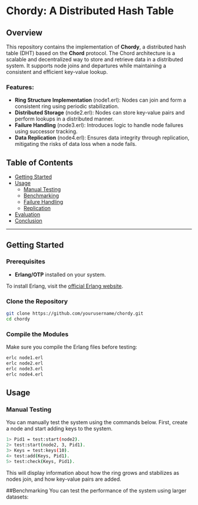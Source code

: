 # Chordy: A Distributed Hash Table

## Overview

This repository contains the implementation of **Chordy**, a distributed hash table (DHT) based on the **Chord** protocol. The Chord architecture is a scalable and decentralized way to store and retrieve data in a distributed system. It supports node joins and departures while maintaining a consistent and efficient key-value lookup.

### Features:
- **Ring Structure Implementation** (node1.erl): Nodes can join and form a consistent ring using periodic stabilization.
- **Distributed Storage** (node2.erl): Nodes can store key-value pairs and perform lookups in a distributed manner.
- **Failure Handling** (node3.erl): Introduces logic to handle node failures using successor tracking.
- **Data Replication** (node4.erl): Ensures data integrity through replication, mitigating the risks of data loss when a node fails.

## Table of Contents
- [Getting Started](#getting-started)
- [Usage](#usage)
  - [Manual Testing](#manual-testing)
  - [Benchmarking](#benchmarking)
  - [Failure Handling](#failure-handling)
  - [Replication](#replication)
- [Evaluation](#evaluation)
- [Conclusion](#conclusion)

---

## Getting Started

### Prerequisites
- **Erlang/OTP** installed on your system.
  
To install Erlang, visit the [official Erlang website](https://www.erlang.org/downloads).

### Clone the Repository
```bash
git clone https://github.com/yourusername/chordy.git
cd chordy
````
### Compile the Modules
Make sure you compile the Erlang files before testing:

```bash
erlc node1.erl
erlc node2.erl
erlc node3.erl
erlc node4.erl
```
## Usage
### Manual Testing
You can manually test the system using the commands below. First, create a node and start adding keys to the system.
```bash
1> Pid1 = test:start(node2).
2> test:start(node2, 3, Pid1).
3> Keys = test:keys(10).
4> test:add(Keys, Pid1).
5> test:check(Keys, Pid1).
```
This will display information about how the ring grows and stabilizes as nodes join, and how key-value pairs are added.

##Benchmarking
You can test the performance of the system using larger datasets:
